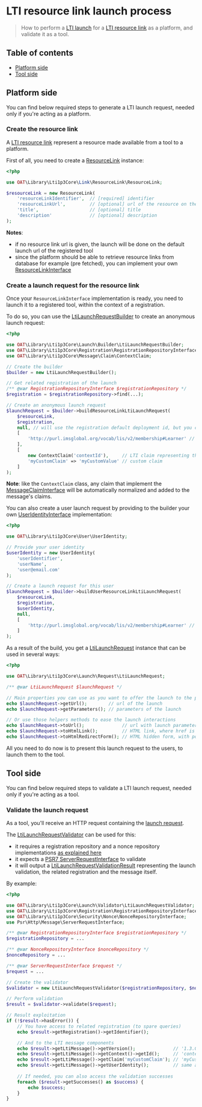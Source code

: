 # LTI resource link launch process

> How to perform a [LTI launch](http://www.imsglobal.org/spec/lti/v1p3#lti-launch-0) for a [LTI resource link](http://www.imsglobal.org/spec/lti/v1p3#resource-link-0) as a platform, and validate it as a tool.

## Table of contents

- [Platform side](#platform-side)
- [Tool side](#tool-side)

## Platform side

You can find below required steps to generate a LTI launch request, needed only if you're acting as a platform.

### Create the resource link

A [LTI resource link](http://www.imsglobal.org/spec/lti/v1p3#resource-link-0) represent a resource made available from a tool to a platform.

First of all, you need to create a [ResourceLink](../../src/Link/ResourceLink/ResourceLinkInterface.php) instance:
```php
<?php

use OAT\Library\Lti1p3Core\Link\ResourceLink\ResourceLink;

$resourceLink = new ResourceLink(
    'resourceLinkIdentifier',  // [required] identifier
    'resourceLinkUrl',         // [optional] url of the resource on the tool
    'title',                   // [optional] title
    'description'              // [optional] description
);
```
**Notes**:
- if no resource link url is given, the launch will be done on the default launch url of the registered tool
- since the platform should be able to retrieve resource links from database for example (pre fetched), you can implement your own [ResourceLinkInterface](../../src/Link/ResourceLink/ResourceLinkInterface.php)

### Create a launch request for the resource link

Once your `ResourceLinkInterface` implementation is ready, you need to launch it to a registered tool, within the context of a registration.

To do so, you can use the [LtiLaunchRequestBuilder](../../src/Launch/Builder/LtiLaunchRequestBuilder.php) to create an anonymous launch request:
```php
<?php

use OAT\Library\Lti1p3Core\Launch\Builder\LtiLaunchRequestBuilder;
use OAT\Library\Lti1p3Core\Registration\RegistrationRepositoryInterface;
use OAT\Library\Lti1p3Core\Message\Claim\ContextClaim;

// Create the builder
$builder = new LtiLaunchRequestBuilder();

// Get related registration of the launch
/** @var RegistrationRepositoryInterface $registrationRepository */
$registration = $registrationRepository->find(...);

// Create an anonymous launch request
$launchRequest = $builder->buildResourceLinkLtiLaunchRequest(
    $resourceLink,
    $registration,
    null, // will use the registration default deployment id, but you can pass a specific one
    [
        'http://purl.imsglobal.org/vocab/lis/v2/membership#Learner' // role
    ], 
    [
        new ContextClaim('contextId'),     // LTI claim representing the context 
        'myCustomClaim' => 'myCustomValue' // custom claim
    ]
);
```
**Note**: like the `ContextClaim` class, any claim that implement the [MessageClaimInterface](../../src/Message/Claim/MessageClaimInterface.php) will be automatically normalized and added to the message's claims.

You can also create a user launch request by providing to the builder your own [UserIdentityInterface](../../src/User/UserIdentityInterface.php) implementation:
```php
<?php

use OAT\Library\Lti1p3Core\User\UserIdentity;

// Provide your user identity
$userIdentity = new UserIdentity(
    'userIdentifier',
    'userName',
    'user@email.com'
);

// Create a launch request for this user
$launchRequest = $builder->buildUserResourceLinkLtiLaunchRequest(
    $resourceLink,
    $registration,
    $userIdentity,
    null, 
    [
        'http://purl.imsglobal.org/vocab/lis/v2/membership#Learner' // role
    ]
);
```

As a result of the build, you get a [LtiLaunchRequest](../../src/Launch/Request/LtiLaunchRequest.php) instance that can be used in several ways:
```php
<?php

use OAT\Library\Lti1p3Core\Launch\Request\LtiLaunchRequest;

/** @var LtiLaunchRequest $launchRequest */

// Main properties you can use as you want to offer the launch to the platform users
echo $launchRequest->getUrl();        // url of the launch
echo $launchRequest->getParameters(); // parameters of the launch

// Or use those helpers methods to ease the launch interactions
echo $launchRequest->toUrl();              // url with launch parameters as query parameters
echo $launchRequest->toHtmlLink();         // HTML link, where href is the output url
echo $launchRequest->toHtmlRedirectForm(); // HTML hidden form, with possibility of auto redirection
```

All you need to do now is to present this launch request to the users, to launch them to the tool.

## Tool side

You can find below required steps to validate a LTI launch request, needed only if you're acting as a tool.

### Validate the launch request

As a tool, you'll receive an HTTP request containing the [launch request](http://www.imsglobal.org/spec/lti/v1p3#resource-link-launch-request-message).

The [LtiLaunchRequestValidator](../../src/Launch/Validator/LtiLaunchRequestValidator.php) can be used for this:
- it requires a registration repository and a nonce repository implementations [as explained here](../quickstart/interfaces.md)
- it expects a [PSR7 ServerRequestInterface](https://www.php-fig.org/psr/psr-7/#321-psrhttpmessageserverrequestinterface) to validate
- it will output a [LtiLaunchRequestValidationResult](../../src/Launch/Validator/LtiLaunchRequestValidationResult.php) representing the launch validation, the related registration and the message itself.

By example:
```php
<?php

use OAT\Library\Lti1p3Core\Launch\Validator\LtiLaunchRequestValidator;
use OAT\Library\Lti1p3Core\Registration\RegistrationRepositoryInterface;
use OAT\Library\Lti1p3Core\Security\Nonce\NonceRepositoryInterface;
use Psr\Http\Message\ServerRequestInterface;

/** @var RegistrationRepositoryInterface $registrationRepository */
$registrationRepository = ...

/** @var NonceRepositoryInterface $nonceRepository */
$nonceRepository = ...

/** @var ServerRequestInterface $request */
$request = ...

// Create the validator
$validator = new LtiLaunchRequestValidator($registrationRepository, $nonceRepository);

// Perform validation
$result = $validator->validate($request);

// Result exploitation
if (!$result->hasError()) {
    // You have access to related registration (to spare queries)
    echo $result->getRegistration()->getIdentifier();

    // And to the LTI message components
    echo $result->getLtiMessage()->getVersion();              // '1.3.0'
    echo $result->getLtiMessage()->getContext()->getId();     // 'contextId'
    echo $result->getLtiMessage()->getClaim('myCustomClaim'); // 'myCustomValue'
    echo $result->getLtiMessage()->getUserIdentity();         // same as above $userIdentity 
    
    // If needed, you can also access the validation successes
    foreach ($result->getSuccesses() as $success) {
        echo $success;
    }
} 
```